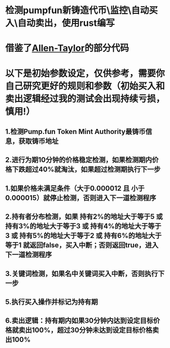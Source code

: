 # 检测pumpfun新铸造代币\监控\自动买入\自动卖出，使用rust编写

# 借鉴了[Allen-Taylor]([https://github.com/singosol/kuzco-docker/releases](https://github.com/Allen-Taylor/pump_fun_py))的部分代码
# 以下是初始参数设定，仅供参考，需要你自己研究更好的规则和参数（初始买入和卖出逻辑经过我的测试会出现持续亏损，慎用!）
## 1.检测Pump.fun Token Mint Authority最铸币信息，获取铸币地址
## 2.进行为期10分钟的价格稳定检测，如果检测期内价格下跌超过40%就淘汰，如果超过检测期执行下一步
## 1.如果价格未满足条件（大于0.000012 且 小于0.000015）就停止检测，否则进入下一道检测程序
## 2.持有者分布检测，如果 持有2%的地址大于等于5 或 持有3%的地址大于等于3 或 持有4%的地址大于等于3 或 持有5%的地址大于等于2 或 持有6%的地址大于等于1 就返回false，买入中断；否则返回true，进入下一道检测程序
## 3.关键词检测，如果名中关键词买入中断，否则执行下一步
## 5.执行买入操作并标记为持有期
## 6.卖出逻辑：持有期内如果30分钟内达到设定目标价格就卖出100%，超过30分钟未达到设定目标价格卖出100%
